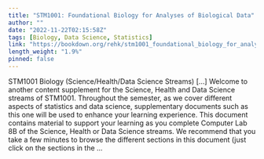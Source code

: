 ```yaml
---
title: "STM1001: Foundational Biology for Analyses of Biological Data"
author: ""
date: "2022-11-22T02:15:58Z"
tags: [Biology, Data Science, Statistics]
link: "https://bookdown.org/rehk/stm1001_foundational_biology_for_analyses_of_biological_data/"
length_weight: "1.9%"
pinned: false
---
```


STM1001 Biology (Science/Health/Data Science Streams) [...] Welcome to another content supplement for the Science, Health and Data Science streams of STM1001. Throughout the semester, as we cover different aspects of statistics and data science, supplementary documents such as this one will be used to enhance your learning experience. This document contains material to support your learning as you complete Computer Lab 8B of the Science, Health or Data Science streams. We recommend that you take a few minutes to browse the different sections in this document (just click on the sections in the  ...
